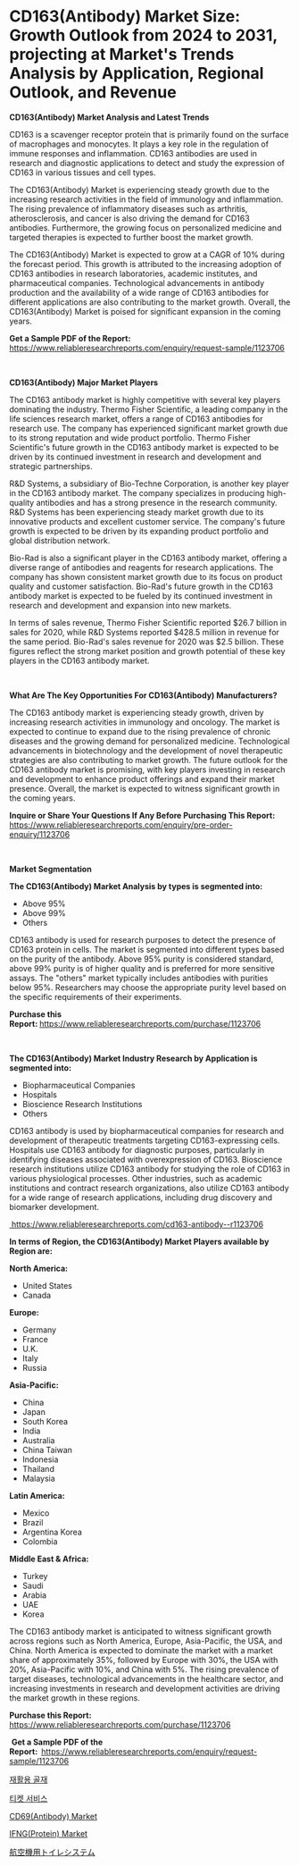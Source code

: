 <p><h1>CD163(Antibody) Market Size: Growth Outlook from 2024 to 2031, projecting at Market's Trends Analysis by Application, Regional Outlook, and Revenue</h1></p><p><strong>CD163(Antibody) Market Analysis and Latest Trends</strong></p>
<p><p>CD163 is a scavenger receptor protein that is primarily found on the surface of macrophages and monocytes. It plays a key role in the regulation of immune responses and inflammation. CD163 antibodies are used in research and diagnostic applications to detect and study the expression of CD163 in various tissues and cell types.</p><p>The CD163(Antibody) Market is experiencing steady growth due to the increasing research activities in the field of immunology and inflammation. The rising prevalence of inflammatory diseases such as arthritis, atherosclerosis, and cancer is also driving the demand for CD163 antibodies. Furthermore, the growing focus on personalized medicine and targeted therapies is expected to further boost the market growth.</p><p>The CD163(Antibody) Market is expected to grow at a CAGR of 10% during the forecast period. This growth is attributed to the increasing adoption of CD163 antibodies in research laboratories, academic institutes, and pharmaceutical companies. Technological advancements in antibody production and the availability of a wide range of CD163 antibodies for different applications are also contributing to the market growth. Overall, the CD163(Antibody) Market is poised for significant expansion in the coming years.</p></p>
<p><strong>Get a Sample PDF of the Report:&nbsp;</strong> <a href="https://www.reliableresearchreports.com/enquiry/request-sample/1123706">https://www.reliableresearchreports.com/enquiry/request-sample/1123706</a></p>
<p>&nbsp;</p>
<p><strong>CD163(Antibody) Major Market Players</strong></p>
<p><p>The CD163 antibody market is highly competitive with several key players dominating the industry. Thermo Fisher Scientific, a leading company in the life sciences research market, offers a range of CD163 antibodies for research use. The company has experienced significant market growth due to its strong reputation and wide product portfolio. Thermo Fisher Scientific's future growth in the CD163 antibody market is expected to be driven by its continued investment in research and development and strategic partnerships.</p><p>R&D Systems, a subsidiary of Bio-Techne Corporation, is another key player in the CD163 antibody market. The company specializes in producing high-quality antibodies and has a strong presence in the research community. R&D Systems has been experiencing steady market growth due to its innovative products and excellent customer service. The company's future growth is expected to be driven by its expanding product portfolio and global distribution network.</p><p>Bio-Rad is also a significant player in the CD163 antibody market, offering a diverse range of antibodies and reagents for research applications. The company has shown consistent market growth due to its focus on product quality and customer satisfaction. Bio-Rad's future growth in the CD163 antibody market is expected to be fueled by its continued investment in research and development and expansion into new markets.</p><p>In terms of sales revenue, Thermo Fisher Scientific reported $26.7 billion in sales for 2020, while R&D Systems reported $428.5 million in revenue for the same period. Bio-Rad's sales revenue for 2020 was $2.5 billion. These figures reflect the strong market position and growth potential of these key players in the CD163 antibody market.</p></p>
<p>&nbsp;</p>
<p><strong>What Are The Key Opportunities For CD163(Antibody) Manufacturers?</strong></p>
<p><p>The CD163 antibody market is experiencing steady growth, driven by increasing research activities in immunology and oncology. The market is expected to continue to expand due to the rising prevalence of chronic diseases and the growing demand for personalized medicine. Technological advancements in biotechnology and the development of novel therapeutic strategies are also contributing to market growth. The future outlook for the CD163 antibody market is promising, with key players investing in research and development to enhance product offerings and expand their market presence. Overall, the market is expected to witness significant growth in the coming years.</p></p>
<p><strong>Inquire or Share Your Questions If Any Before Purchasing This Report:</strong> <a href="https://www.reliableresearchreports.com/enquiry/pre-order-enquiry/1123706">https://www.reliableresearchreports.com/enquiry/pre-order-enquiry/1123706</a></p>
<p>&nbsp;</p>
<p><strong>Market Segmentation</strong></p>
<p><strong>The CD163(Antibody) Market Analysis by types is segmented into:</strong></p>
<p><ul><li>Above 95%</li><li>Above 99%</li><li>Others</li></ul></p>
<p><p>CD163 antibody is used for research purposes to detect the presence of CD163 protein in cells. The market is segmented into different types based on the purity of the antibody. Above 95% purity is considered standard, above 99% purity is of higher quality and is preferred for more sensitive assays. The "others" market typically includes antibodies with purities below 95%. Researchers may choose the appropriate purity level based on the specific requirements of their experiments.</p></p>
<p><strong>Purchase this Report:&nbsp;</strong><a href="https://www.reliableresearchreports.com/purchase/1123706">https://www.reliableresearchreports.com/purchase/1123706</a></p>
<p>&nbsp;</p>
<p><strong>The CD163(Antibody) Market Industry Research by Application is segmented into:</strong></p>
<p><ul><li>Biopharmaceutical Companies</li><li>Hospitals</li><li>Bioscience Research Institutions</li><li>Others</li></ul></p>
<p><p>CD163 antibody is used by biopharmaceutical companies for research and development of therapeutic treatments targeting CD163-expressing cells. Hospitals use CD163 antibody for diagnostic purposes, particularly in identifying diseases associated with overexpression of CD163. Bioscience research institutions utilize CD163 antibody for studying the role of CD163 in various physiological processes. Other industries, such as academic institutions and contract research organizations, also utilize CD163 antibody for a wide range of research applications, including drug discovery and biomarker development.</p></p>
<p><a href="https://www.reliableresearchreports.com/cd163-antibody--r1123706">&nbsp;https://www.reliableresearchreports.com/cd163-antibody--r1123706</a></p>
<p><strong>In terms of Region, the CD163(Antibody) Market Players available by Region are:</strong></p>
<p>
    <p> <strong> North America: </strong>
        <ul>
            <li>United States</li>
            <li>Canada</li>
        </ul>
        </p> 
    <p> <strong> Europe: </strong>
        <ul>
            <li>Germany</li>
            <li>France</li>
            <li>U.K.</li>
            <li>Italy</li>
            <li>Russia</li>
        </ul>
        </p> 
    <p> <strong> Asia-Pacific: </strong>
        <ul>
            <li>China</li>
            <li>Japan</li>
            <li>South Korea</li>
            <li>India</li>
            <li>Australia</li>
            <li>China Taiwan</li>
            <li>Indonesia</li>
            <li>Thailand</li>
            <li>Malaysia</li>
        </ul>
        </p> 
    <p> <strong> Latin America: </strong>
        <ul>
            <li>Mexico</li>
            <li>Brazil</li>
            <li>Argentina Korea</li>
            <li>Colombia</li>
        </ul>
        </p> 
    <p> <strong> Middle East & Africa: </strong>
        <ul>
            <li>Turkey</li>
            <li>Saudi</li>
            <li>Arabia</li>
            <li>UAE</li>
            <li>Korea</li>
        </ul>
    </p>
    </p>
<p><p>The CD163 antibody market is anticipated to witness significant growth across regions such as North America, Europe, Asia-Pacific, the USA, and China. North America is expected to dominate the market with a market share of approximately 35%, followed by Europe with 30%, the USA with 20%, Asia-Pacific with 10%, and China with 5%. The rising prevalence of target diseases, technological advancements in the healthcare sector, and increasing investments in research and development activities are driving the market growth in these regions.</p></p>
<p><strong>Purchase this Report: </strong><a href="https://www.reliableresearchreports.com/purchase/1123706">https://www.reliableresearchreports.com/purchase/1123706</a></p>
<p>&nbsp;<strong>Get a Sample PDF of the Report:&nbsp;&nbsp;</strong><a href="https://www.reliableresearchreports.com/enquiry/request-sample/1123706">https://www.reliableresearchreports.com/enquiry/request-sample/1123706</a></p>
<p><strong></strong></p>
<p><p><a href="https://github.com/BrettWeberrt8767765/Market-Research-Report-List-1/blob/main/512754343353.md">재활용 골재</a></p><p><a href="https://medium.com/@kellyclarkson42/2024%EB%85%84%EB%B6%80%ED%84%B0-2031%EB%85%84%EA%B9%8C%EC%A7%80-%EC%98%88%EC%B8%A1%EB%90%9C-%ED%8B%B0%EC%BC%93-%EC%84%9C%EB%B9%84%EC%8A%A4-%EC%8B%9C%EC%9E%A5-%ED%8A%B8%EB%A0%8C%EB%93%9C-%EB%B0%8F-%EC%8B%9C%EC%9E%A5-%EB%B6%84%EC%84%9D-617c982c7adc">티켓 서비스</a></p><p><a href="https://github.com/jerrycopelandthomaswsqd8q/Market-Research-Report-List-2/blob/main/cd69antibody-market.md">CD69(Antibody) Market</a></p><p><a href="https://github.com/brenzgnarento/Market-Research-Report-List-2/blob/main/ifngprotein-market.md">IFNG(Protein) Market</a></p><p><a href="https://medium.com/@diegomoen2016/%E9%A3%9B%E8%A1%8C%E6%A9%9F%E3%81%AE%E4%BE%BF%E6%89%80%E3%82%B7%E3%82%B9%E3%83%86%E3%83%A0%E5%B8%82%E5%A0%B4%E3%81%AE%E5%88%86%E6%9E%90%E3%81%A82024%E5%B9%B4%E3%81%8B%E3%82%892031%E5%B9%B4%E3%81%BE%E3%81%A7%E3%81%AE%E8%A6%8F%E6%A8%A1%E4%BA%88%E6%B8%AC-b86d13031346">航空機用トイレシステム</a></p></p>